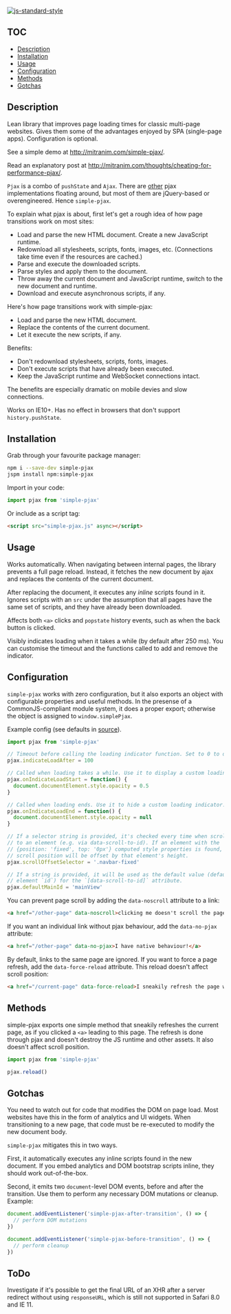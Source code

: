 [![js-standard-style](https://img.shields.io/badge/code%20style-standard-brightgreen.svg?style=flat)](http://standardjs.com)

## TOC

* [Description](#description)
* [Installation](#installation)
* [Usage](#usage)
* [Configuration](#configuration)
* [Methods](#methods)
* [Gotchas](#gotchas)

## Description

Lean library that improves page loading times for classic multi-page websites.
Gives them some of the advantages enjoyed by SPA (single-page apps).
Configuration is optional.

See a simple demo at http://mitranim.com/simple-pjax/.

Read an explanatory post at http://mitranim.com/thoughts/cheating-for-performance-pjax/.

`Pjax` is a combo of `pushState` and `Ajax`. There are
[other](https://github.com/defunkt/jquery-pjax) pjax implementations floating
around, but most of them are jQuery-based or overengineered. Hence `simple-pjax`.

To explain what pjax is about, first let's get a rough idea of how page
transitions work on most sites:
* Load and parse the new HTML document. Create a new JavaScript runtime.
* Redownload all stylesheets, scripts, fonts, images, etc. (Connections take time even if the resources are cached.)
* Parse and execute the downloaded scripts.
* Parse styles and apply them to the document.
* Throw away the current document and JavaScript runtime, switch to the new document and runtime.
* Download and execute asynchronous scripts, if any.

Here's how page transitions work with simple-pjax:
* Load and parse the new HTML document.
* Replace the contents of the current document.
* Let it execute the new scripts, if any.

Benefits:
* Don't redownload stylesheets, scripts, fonts, images.
* Don't execute scripts that have already been executed.
* Keep the JavaScript runtime and WebSocket connections intact.

The benefits are especially dramatic on mobile devies and slow connections.

Works on IE10+. Has no effect in browsers that don't support
`history.pushState`.

## Installation

Grab through your favourite package manager:

```sh
npm i --save-dev simple-pjax
jspm install npm:simple-pjax
```

Import in your code:

```javascript
import pjax from 'simple-pjax'
```

Or include as a script tag:

```html
<script src="simple-pjax.js" async></script>
```

## Usage

Works automatically. When navigating between internal pages, the library
prevents a full page reload. Instead, it fetches the new document by ajax and
replaces the contents of the current document.

After replacing the document, it executes any _inline_ scripts found in it.
Ignores scripts with an `src` under the assumption that all pages have the same
set of scripts, and they have already been downloaded.

Affects both `<a>` clicks and `popstate` history events, such as when the back
button is clicked.

Visibly indicates loading when it takes a while (by default after 250 ms). You
can customise the timeout and the functions called to add and remove the
indicator.

## Configuration

`simple-pjax` works with zero configuration, but it also exports an object with
configurable properties and useful methods. In the presense of a
CommonJS-compliant module system, it does a proper export; otherwise the object
is assigned to `window.simplePjax`.

Example config (see defaults in [source](src/simple-pjax.ts)).

```javascript
import pjax from 'simple-pjax'

// Timeout before calling the loading indicator function. Set to 0 to disable.
pjax.indicateLoadAfter = 100

// Called when loading takes a while. Use it to display a custom loading indicator.
pjax.onIndicateLoadStart = function() {
  document.documentElement.style.opacity = 0.5
}

// Called when loading ends. Use it to hide a custom loading indicator.
pjax.onIndicateLoadEnd = function() {
  document.documentElement.style.opacity = null
}

// If a selector string is provided, it's checked every time when scrolling
// to an element (e.g. via data-scroll-to-id). If an element with the
// {position: 'fixed', top: '0px'} computed style properties is found, the
// scroll position will be offset by that element's height.
pjax.scrollOffsetSelector = '.navbar-fixed'

// If a string is provided, it will be used as the default value (default
// element `id`) for the `[data-scroll-to-id]` attribute.
pjax.defaultMainId = 'mainView'
```

You can prevent page scroll by adding the `data-noscroll` attribute to a
link:

```html
<a href="/other-page" data-noscroll>clicking me doesn't scroll the page!</a>
```

If you want an individual link without pjax behaviour, add the `data-no-pjax`
attribute:

```html
<a href="/other-page" data-no-pjax>I have native behaviour!</a>
```

By default, links to the same page are ignored. If you want to force a page
refresh, add the `data-force-reload` attribute. This reload doesn't affect
scroll position:

```html
<a href="/current-page" data-force-reload>I sneakily refresh the page when clicked!</a>
```

## Methods

simple-pjax exports one simple method that sneakily refreshes the current page,
as if you clicked a `<a>` leading to this page. The refresh is done through pjax
and doesn't destroy the JS runtime and other assets. It also doesn't affect
scroll position.

```js
import pjax from 'simple-pjax'

pjax.reload()
```

## Gotchas

You need to watch out for code that modifies the DOM on page load. Most websites
have this in the form of analytics and UI widgets. When transitioning to a new
page, that code must be re-executed to modify the new document body.

`simple-pjax` mitigates this in two ways.

First, it automatically executes any inline scripts found in the new document.
If you embed analytics and DOM bootstrap scripts inline, they should work
out-of-the-box.

Second, it emits two `document`-level DOM events, before and after the
transition. Use them to perform any necessary DOM mutations or cleanup. Example:

```javascript
document.addEventListener('simple-pjax-after-transition', () => {
  // perform DOM mutations
})

document.addEventListener('simple-pjax-before-transition', () => {
  // perform cleanup
})
```

## ToDo

Investigate if it's possible to get the final URL of an XHR after a server
redirect without using `responseURL`, which is still not supported in Safari 8.0
and IE 11.
